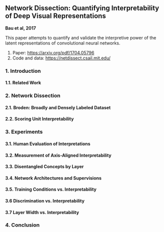 ## Network Dissection: Quantifying Interpretability of Deep Visual Representations
**Bau et al, 2017**

This paper attempts to quantify and validate the interpretive power of the latent representations of convolutional neural networks.

1. Paper: https://arxiv.org/pdf/1704.05796
2. Code and data: https://netdissect.csail.mit.edu/

### 1. Introduction

#### 1.1. Related Work

### 2. Network Dissection

#### 2.1. Broden: Broadly and Densely Labeled Dataset

#### 2.2. Scoring Unit Interpretability

### 3. Experiments

#### 3.1. Human Evaluation of Interpretations

#### 3.2. Measurement of Axis-Aligned Interpretability

#### 3.3. Disentangled Concepts by Layer

#### 3.4. Network Architectures and Supervisions

#### 3.5. Training Conditions vs. Interpretability

#### 3.6  Discrimination vs. Interpretability

#### 3.7 Layer Width vs. Interpretability

### 4. Conclusion
